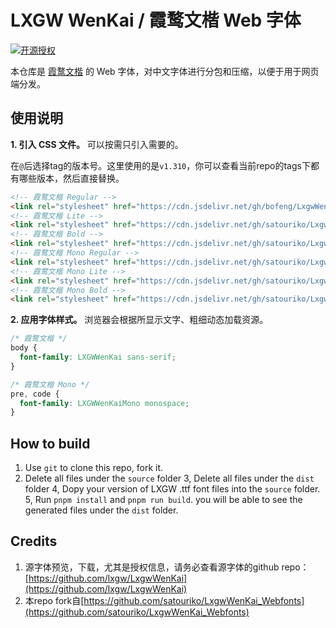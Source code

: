 # LXGW WenKai / 霞鹜文楷 Web 字体

[![开源授权](https://img.shields.io/github/license/lxgw/LxgwWenKai)](https://github.com/lxgw/LxgwWenKai)

本仓库是 [霞鹜文楷](https://github.com/lxgw/LxgwWenKai/) 的 Web 字体，对中文字体进行分包和压缩，以便于用于网页端分发。

## 使用说明

**1. 引入 CSS 文件。** 可以按需只引入需要的。

在`@`后选择tag的版本号。这里使用的是`v1.310`，你可以查看当前repo的tags下都有哪些版本，然后直接替换。

```html
<!-- 霞鹜文楷 Regular -->
<link rel="stylesheet" href="https://cdn.jsdelivr.net/gh/bofeng/LxgwWenKai_Webfonts@v1.310/dist/LXGWWenKai-Regular.css" />
<!-- 霞鹜文楷 Lite -->
<link rel="stylesheet" href="https://cdn.jsdelivr.net/gh/satouriko/LxgwWenKai_Webfonts@v1.310/dist/LXGWWenKai-Light.css" />
<!-- 霞鹜文楷 Bold -->
<link rel="stylesheet" href="https://cdn.jsdelivr.net/gh/satouriko/LxgwWenKai_Webfonts@v1.310/dist/LXGWWenKai-Bold.css" />
<!-- 霞鹜文楷 Mono Regular -->
<link rel="stylesheet" href="https://cdn.jsdelivr.net/gh/satouriko/LxgwWenKai_Webfonts@v1.310/dist/LXGWWenKaiMono-Regular.css" />
<!-- 霞鹜文楷 Mono Lite -->
<link rel="stylesheet" href="https://cdn.jsdelivr.net/gh/satouriko/LxgwWenKai_Webfonts@v1.310/dist/LXGWWenKaiMono-Light.css" />
<!-- 霞鹜文楷 Mono Bold -->
<link rel="stylesheet" href="https://cdn.jsdelivr.net/gh/satouriko/LxgwWenKai_Webfonts@v1.310/dist/LXGWWenKaiMono-Bold.css" />
```

**2. 应用字体样式。** 浏览器会根据所显示文字、粗细动态加载资源。

```css
/* 霞鹜文楷 */
body {
  font-family: LXGWWenKai sans-serif;
}

/* 霞鹜文楷 Mono */
pre, code {
  font-family: LXGWWenKaiMono monospace;
}
```

## How to build

1. Use `git` to clone this repo, fork it.
2. Delete all files under the `source` folder
3, Delete all files under the `dist` folder
4, Dopy your version of LXGW .ttf font files into the `source` folder.
5, Run `pnpm install` and `pnpm run build`. you will be able to see the generated files under the `dist` folder.


## Credits

1. 源字体预览，下载，尤其是授权信息，请务必查看源字体的github repo：[https://github.com/lxgw/LxgwWenKai](https://github.com/lxgw/LxgwWenKai)
1. 本repo fork自[https://github.com/satouriko/LxgwWenKai_Webfonts](https://github.com/satouriko/LxgwWenKai_Webfonts)